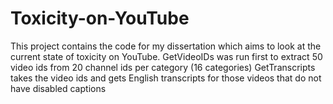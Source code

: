 # Toxicity-on-YouTube
This project contains the code for my dissertation which aims to look at the current state of toxicity on YouTube. 
GetVideoIDs was run first to extract 50 video ids from 20 channel ids per category (16 categories)
GetTranscripts takes the video ids and gets English transcripts for those videos that do not have disabled captions
